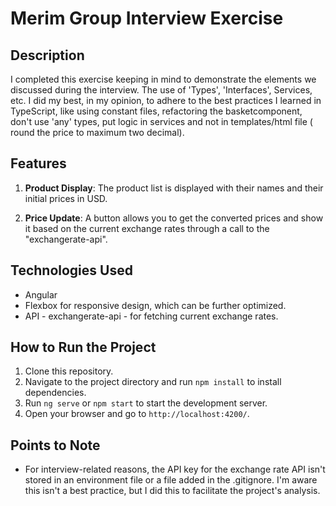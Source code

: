 # Merim Group Interview Exercise

## Description

I completed this exercise keeping in mind to demonstrate the elements we discussed during the interview. The use of 'Types', 'Interfaces', Services, etc. I did my best, in my opinion, to adhere to the best practices I learned in TypeScript, like using constant files, refactoring the basketcomponent, don't use 'any' types, put logic in services and not in templates/html file ( round the price to maximum two decimal).

## Features

1. **Product Display**: The product list is displayed with their names and their initial prices in USD.

2. **Price Update**: A button allows you to get the converted prices and show it based on the current exchange rates through a call to the "exchangerate-api".

## Technologies Used

- Angular
- Flexbox for responsive design, which can be further optimized.
- API - exchangerate-api - for fetching current exchange rates.

## How to Run the Project

1. Clone this repository.
2. Navigate to the project directory and run `npm install` to install dependencies.
3. Run `ng serve` or `npm start` to start the development server.
4. Open your browser and go to `http://localhost:4200/`.

## Points to Note

- For interview-related reasons, the API key for the exchange rate API isn't stored in an environment file or a file added in the .gitignore. I'm aware this isn't a best practice, but I did this to facilitate the project's analysis.
